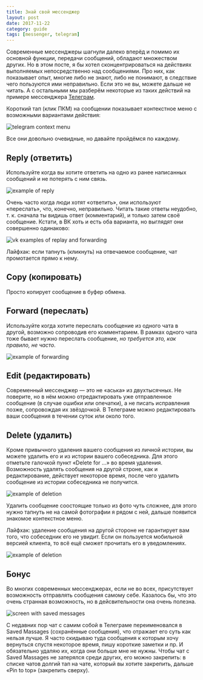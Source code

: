 ```yaml
---
title: Знай свой мессенджер
layout: post
date: 2017-11-22
category: guide
tags: [messenger, telegram]
---
```

Современные мессенджеры шагнули далеко вперёд и помимо их основной функции, передачи сообщений, обладают множеством других. Но в этом посте, я бы хотел сконцентрироваться на действиях выполняемых непосредственно над сообщениями. Про них, как показывает опыт, многие либо не знают, либо не понимают, в следствие чего пользуются ими неправильно. Если это не вы, можете дальше не читать. А с остальными мы разберём некоторые из таких действий на примере мессенджера [Телеграм](https://telegram.org/).

Короткий тап (клик ПКМ) на сообщении показывает контекстное меню с возможными вариантами действия:

![telegram context menu](/images/telegram/context-menu.png)

Все они довольно очевидные, но давайте пройдёмся по каждому.

## Reply (ответить)
Используйте когда вы хотите ответить на одно из ранее написанных сообщений и не потерять с ним связь.

![example of reply](/images/telegram/reply-to-message.png)

Очень часто когда люди хотят «ответить», они используют «переслать», что, конечно, неправильно. Читать такие ответы неудобно, т. к. сначала ты видишь ответ (комментарий), и только затем своё сообщение. Кстати, в ВК хоть и есть оба варианта, но выглядят они совершенно одинаково:

![vk examples of replay and forwarding](/images/telegram/vk-layout.png)

Лайфхак: если тапнуть (кликнуть) на отвечаемое сообщение, чат промотается прямо к нему.

## Copy (копировать)
Просто копирует сообщение в буфер обмена.

## Forward (переслать)
Используйте когда хотите переслать сообщение из одного чата в другой, возможно сопроводив его комментарием. В рамках одного чата тоже бывает нужно переслать сообщение, *но требуется это, как правило, не часто*.

![example of forwarding](/images/telegram/forwarding-message.png)

## Edit (редактировать)
Современный мессенджер — это не «аська» из двухтысячных. Не поверите, но в нём можно отредактировать уже отправленное сообщение (в случае ошибки или опечатки), а не писать исправления позже, сопровождая их звёздочкой. В Телеграме можно редактировать ваши сообщения в течении суток или около того.

## Delete (удалить)
Кроме привычного удаления вашего сообщения из личной истории, вы можете удалить его и из истории вашего собеседника. Для этого отметьте галочкой пункт «Delete for ...» во время удаления. Возможность удалять сообщения на другой строне, как и редактирование, действует некоторое время, после чего удалить сообщение из истории собеседника не получится.

![example of deletion](/images/telegram/delete-message.png)

Удалить сообщение соостоящие только из фото чуть сложнее, для этого нужно тапнуть не на самой фотографии я рядом с ней, дальше появится знакомое контекстное меню.

Лайфхак: удаление сообщения на другой стороне не гарантирует вам того, что собеседник его не увидит. Если он пользуется мобильной версией клиента, то всё ещё сможет прочитать его в уведомлениях.

![example of deletion](/images/telegram/read-deleted-message.png)

## Бонус
Во многих современных мессенджерах, если не во всех, присутствует возможность отправлять сообщения самому себе. Казалось бы, что это очень странная возможность, но в дейсвительности она очень полезна.

![screen with saved messages](/images/telegram/saved-messages.png)

С недавних пор чат с самим собой в Телеграме переименовался в Saved Massages (сохранённые сообщения), что отражает его суть как нельзя лучше. Я часто скидываю туда сообщения к которым хочу вернуться спустя некоторое время, пишу короткие заметки и пр. И обязательно удаляю их, когда они больше мне не нужны. Чтобы чат с Saved Massages не затерялся среди других, его можно закрепить: в списке чатов долгий тап на чате, который вы хотите закрепить, дальше «Pin to top» (закрепить сверху).